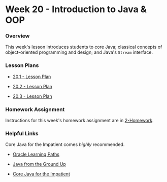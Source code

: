 # Week 20 - Introduction to Java & OOP

### Overview

This week's lesson introduces students to core Java; classical concepts of object-oriented programming and design; and Java's `Stream` interface.

### Lesson Plans

* [20.1 - Lesson Plan](01-Day/01-Day-LessonPlan.md)

* [20.2 - Lesson Plan](02-Day/02-Day-LessonPlan.md)

* [20.3 - Lesson Plan](03-Day/03-Day-LessonPlan.md)

### Homework Assignment

Instructions for this week's homework assignment are in [2-Homework](../../../../01-Class-Content/21-regionalized-content/Java/02-Homework/Instructions/README.md).

### Helpful Links

Core Java for the Impatient comes _highly_ recommended.

* [Oracle Learning Paths](https://docs.oracle.com/javase/tutorial/tutorialLearningPaths.html)

* [Java from the Ground Up](http://www.javaworld.com/article/2076075/learn-java/core-java-learn-java-from-the-ground-up.html)

* [Core Java for the Impatient](http://ptgmedia.pearsoncmg.com/images/9780321996329/samplepages/9780321996329.pdf)
